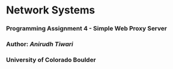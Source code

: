 # Network Systems
### Programming Assignment 4 - Simple Web Proxy Server
### Author: *Anirudh Tiwari*
### University of Colorado Boulder  
